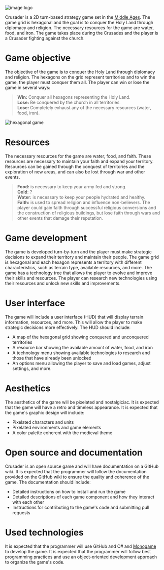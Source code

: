 ![image logo](https://user-images.githubusercontent.com/125494/211219351-32e676b2-3208-4aa4-b19c-9bd34d3794c7.png)

Crusader is a 2D turn-based strategy game set in the [Middle Ages](https://github.com/wilfredor/crusader/wiki/History). The game grid is hexagonal and the goal is to conquer the Holy Land through diplomacy and religion. The necessary resources for the game are water, food, and iron. The game takes place during the Crusades and the player is a Crusader fighting against the church.

# Game objective

The objective of the game is to conquer the Holy Land through diplomacy and religion. The hexagons on the grid represent territories and to win the game, the player must conquer them all.
The player can win or lose the game in several ways:

> **Win:** Conquer all hexagons representing the Holy Land. <br>
> **Lose:** Be conquered by the church in all territories.<br>
> **Lose:** Completely exhaust any of the necessary resources (water, food, iron). 

![hexagonal game](https://user-images.githubusercontent.com/125494/211219617-6abe7719-4b36-4285-ab1f-387952623047.png)

# Resources

The necessary resources for the game are water, food, and faith. These resources are necessary to maintain your faith and expand your territory. Resources can be gained through the conquest of territories and the exploration of new areas, and can also be lost through war and other events.
> **Food:** is necessary to keep your army fed and strong.<br>
> **Gold:** ? <br>
> **Water:** is necessary to keep your people hydrated and healthy. <br>
> **Faith:** is used to spread religion and influence non-believers. The player could gain faith through successful religious conversions and the construction of religious buildings, but lose faith through wars and other events that damage their reputation. <br>

# Game development

The game is developed turn-by-turn and the player must make strategic decisions to expand their territory and maintain their people.
The game grid is hexagonal and each hexagon represents a territory with different characteristics, such as terrain type, available resources, and more.
The game has a technology tree that allows the player to evolve and improve their skills and resources. The player can research new technologies using their resources and unlock new skills and improvements.

# User interface

The game will include a user interface (HUD) that will display terrain information, resources, and more. This will allow the player to make strategic decisions more effectively.
The HUD should include:
* A map of the hexagonal grid showing conquered and unconquered territories
* A resource bar showing the available amount of water, food, and iron
* A technology menu showing available technologies to research and those that have already been unlocked
* An options menu allowing the player to save and load games, adjust settings, and more.

# Aesthetics
The aesthetics of the game will be pixelated and nostalgiciac. It is expected that the game will have a retro and timeless appearance.
It is expected that the game's graphic design will include:
* Pixelated characters and units
* Pixelated environments and game elements
* A color palette coherent with the medieval theme

# Open source and documentation
Crusader is an open source game and will have documentation on a GitHub wiki.
It is expected that the programmer will follow the documentation provided on the GitHub wiki to ensure the quality and coherence of the game.
The documentation should include:
* Detailed instructions on how to install and run the game
* Detailed descriptions of each game component and how they interact with each other
* Instructions for contributing to the game's code and submitting pull requests

# Used technologies
It is expected that the programmer will use GitHub and C# and [Monogame](https://www.monogame.net/) to develop the game.
It is expected that the programmer will follow best programming practices and use an object-oriented development approach to organize the game's code.


